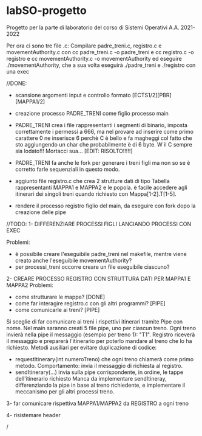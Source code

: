 # labSO-progetto
Progetto per la parte di laboratorio del corso di Sistemi Operativi A.A. 2021-2022

Per ora ci sono tre file .c:
Compilare padre_treni.c, registro.c e movementAuthority.c con
cc padre_treni.c -o padre_treni
e
cc registro.c -o registro
e
cc movementAuthority.c -o movementAuthority
ed eseguire ./movementAuthority, che a sua volta eseguirà ./padre_treni e ./registro con una exec


//DONE:
- scansione argomenti input e controllo formato [ECTS1/2][PBR][MAPPA1/2]
- creazione processo PADRE_TRENI come figlio processo main
- PADRE_TRENI crea i file rappresentanti i segmenti di binario, imposta correttamente i permessi a 666, ma nel provare ad inserire come primo carattere 0 ne inserisce 6 perchè C è bello e fa magheggi col fatto che sto aggiungendo un char che probabilmente è di 6 byte. W il C sempre sia lodato!!! Mortacci sua... [EDIT: RISOLTO!!!!!]
- PADRE_TRENI fa anche le fork per generare i treni figli ma non so se è corretto farle sequenziali in questo modo.
- aggiunto file registro.c che crea 2 strutture dati di tipo Tabella rappresentanti MAPPA1 e MAPPA2 e le popola. è facile accedere agli itinerari dei singoli treni quando richiesto con Mappa[1-2].T[1-5].

- rendere il processo registro figlio del main, da eseguire con fork dopo la creazione delle pipe 

//TODO:
1- DIFFERENZIARE PROCESSI FIGLI LANCIANDO PROCESSI CON EXEC 

Problemi: 
- è possibile creare l'eseguibile padre_treni nel makefile, mentre viene creato anche l'eseguibile movementAuthority?
- per processi_treni occorre creare un file eseguibile ciascuno?

2- CREARE PROCESSO REGISTRO CON STRUTTURA DATI PER MAPPA1 E MAPPA2
Problemi:
- come strutturare le mappe? [DONE]
- come far interagire registro.c con gli altri programmi? [PIPE]
- come comunicarle ai treni? [PIPE]

Si sceglie di far comunicare ai treni i rispettivi itinerari tramite Pipe con nome.
Nel main saranno creati 5 file pipe, uno per ciascun treno. 
Ogni treno invierà nella pipe il messaggio (esempio per treno 1): "T1".
Registro riceverà il messaggio e preparerà l'itinerario per poterlo mandare al treno che lo ha richiesto.
Metodi ausiliari per evitare duplicazione di codice: 
- requestItinerary(int numeroTreno) che ogni treno chiamerà come primo metodo. Comportamento: invia il messaggio di richiesta al registro.
- sendItinerary(...) invia sulla pipe corrispondente, in ordine, le tappe dell'itinerario richiesto
Manca da implementare sendItineray, differenziando la pipe in base al treno richiedente, e implementare
il meccanismo per gli altri processi treno.

3- far comunicare rispettiva MAPPA1/MAPPA2 da REGISTRO a ogni treno

4- risistemare header


/
